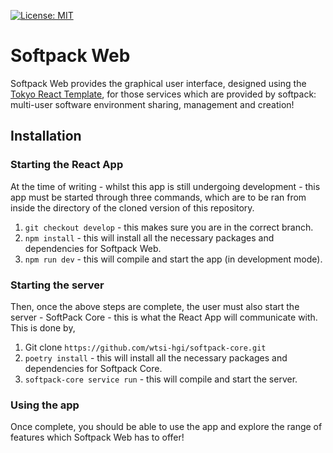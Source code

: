 [![License: MIT](https://img.shields.io/badge/License-MIT-yellow.svg)](https://opensource.org/licenses/MIT)
# Softpack Web

Softpack Web provides the graphical user interface, designed using the [Tokyo React Template](https://github.com/bloomui/tokyo-free-white-react-admin-dashboard), for those services which are provided by softpack: multi-user software environment sharing, management and creation!

## Installation

### Starting the React App
At the time of writing - whilst this app is still undergoing development - this app must be started through three commands, which are to be ran from inside the directory of the cloned version of this repository.

1. `git checkout develop` - this makes sure you are in the correct branch.
2. `npm install` - this will install all the necessary packages and dependencies for Softpack Web.
3. `npm run dev` - this will compile and start the app (in development mode).

### Starting the server
Then, once the above steps are complete, the user must also start the server - SoftPack Core - this is what the React App will communicate with. 
This is done by,

1. Git clone `https://github.com/wtsi-hgi/softpack-core.git`
2. `poetry install` - this will install all the necessary packages and dependencies for Softpack Core.
3. `softpack-core service run` - this will compile and start the server.

### Using the app
Once complete, you should be able to use the app and explore the range of features which Softpack Web has to offer!
